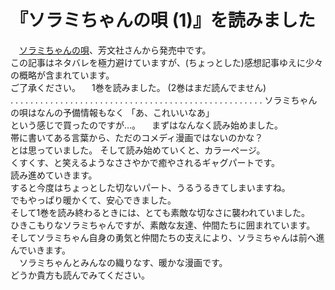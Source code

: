 『ソラミちゃんの唄 (1)』を読みました
====================================

　[ソラミちゃんの唄](http://www.amazon.co.jp/%E3%82%BD%E3%83%A9%E3%83%9F%E3%81%A1%E3%82%83%E3%82%93%E3%81%AE%E5%94%84-1-%E3%81%BE%E3%82%93%E3%81%8C%E3%82%BF%E3%82%A4%E3%83%A0KR%E3%82%B3%E3%83%9F%E3%83%83%E3%82%AF%E3%82%B9-%E3%83%8E%E3%83%83%E3%83%84/dp/4832243411)、芳文社さんから発売中です。  
この記事はネタバレを極力避けていますが、(ちょっとした)感想記事ゆえに少々の概略が含まれています。  
ご了承ください。 　1巻を読みました。 (2巻はまだ読んでません)  
.
.
.
.
.
.
.
.
.
.
.
.
.
.
.
.
.
.
.
.
.
.
.
.
.
.
.
.
.
.
.
.
.
.
.
.
.
.
.
.
.
.
.
.
.
.
.
.
.
.
.
ソラミちゃんの唄はなんの予備情報もなく 「あ、これいいなあ」  
という感じで買ったのですが…。 　まずはなんなく読み始めました。  
帯に書いてある言葉から、ただのコメディ漫画ではないのかな？  
とは思っていました。 そして読み始めていくと、カラーページ。  
くすくす、と笑えるようなささやかで癒やされるギャグパートです。  
読み進めていきます。  
すると今度はちょっとした切ないパート、うるうるきてしまいますね。  
でもやっぱり暖かくて、安心できました。  
そして1巻を読み終わるときには、とても素敵な切なさに襲われていました。  
ひきこもりなソラミちゃんですが、素敵な友達、仲間たちに囲まれています。  
そしてソラミちゃん自身の勇気と仲間たちの支えにより、ソラミちゃんは前へ進んでいきます。  
　ソラミちゃんとみんなの織りなす、暖かな漫画です。  
どうか貴方も読んでみてください。
